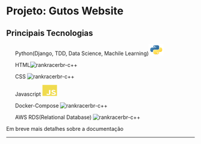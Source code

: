 <h1>Projeto: Gutos Website</h1>
<h2>Principais Tecnologias</h2>
<ls>
    <ul>Python(Django, TDD, Data Science, Machile Learning)<img alt="rankracerbr-phyton" height="30" width="40" src="https://raw.githubusercontent.com/devicons/devicon/master/icons/python/python-original.svg"></ul>
    <ul>HTML<img alt="rankracerbr-c++" height="33" width="35" src="https://logodownload.org/wp-content/uploads/2016/10/html5-logo-10.png"></ul>
    <ul>CSS <img alt="rankracerbr-c++" height="35" width="39" src="https://logospng.org/download/css-3/logo-css-3-2048.png"></ul>
    <ul>Javascript <img alt="rankracerbr-Js" height="30" width="40" src="https://raw.githubusercontent.com/devicons/devicon/master/icons/javascript/javascript-plain.svg"></ul>
    <ul>Docker-Compose <img alt="rankracerbr-c++" height="30" width="45" src="https://www.docker.com/wp-content/uploads/2022/03/Docker-Logo-White-RGB_Moby.png"></ul>
    <ul>AWS RDS(Relational Database)   <img alt="rankracerbr-c++" height="30" widht="30" src="https://upload.wikimedia.org/wikipedia/commons/thumb/9/93/Amazon_Web_Services_Logo.svg/2560px-Amazon_Web_Services_Logo.svg.png"></ul>
</ls>
Em breve mais detalhes sobre a documentação
<hr/>